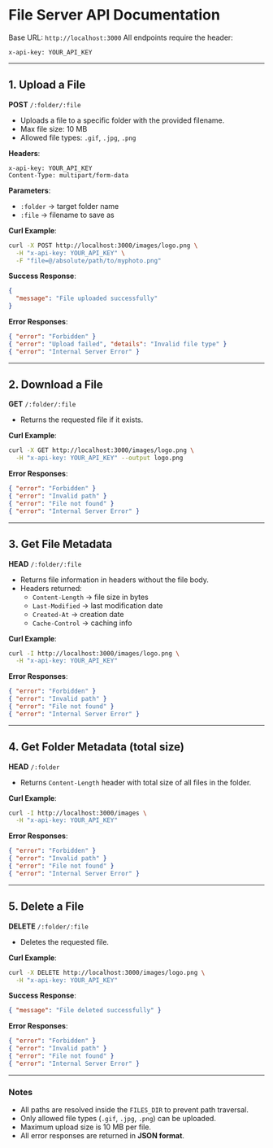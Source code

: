 # File Server API Documentation

Base URL: `http://localhost:3000`
All endpoints require the header:

```
x-api-key: YOUR_API_KEY
```

---

## 1. Upload a File

**POST** `/:folder/:file`

- Uploads a file to a specific folder with the provided filename.
- Max file size: 10 MB
- Allowed file types: `.gif`, `.jpg`, `.png`

**Headers**:
```
x-api-key: YOUR_API_KEY
Content-Type: multipart/form-data
```

**Parameters**:  
- `:folder` → target folder name  
- `:file` → filename to save as

**Curl Example**:
```bash
curl -X POST http://localhost:3000/images/logo.png \
  -H "x-api-key: YOUR_API_KEY" \
  -F "file=@/absolute/path/to/myphoto.png"
```

**Success Response**:
```json
{
  "message": "File uploaded successfully"
}
```

**Error Responses**:
```json
{ "error": "Forbidden" }
{ "error": "Upload failed", "details": "Invalid file type" }
{ "error": "Internal Server Error" }
```

---

## 2. Download a File

**GET** `/:folder/:file`

- Returns the requested file if it exists.

**Curl Example**:
```bash
curl -X GET http://localhost:3000/images/logo.png \
  -H "x-api-key: YOUR_API_KEY" --output logo.png
```

**Error Responses**:
```json
{ "error": "Forbidden" }
{ "error": "Invalid path" }
{ "error": "File not found" }
{ "error": "Internal Server Error" }
```

---

## 3. Get File Metadata

**HEAD** `/:folder/:file`

- Returns file information in headers without the file body.
- Headers returned:
  - `Content-Length` → file size in bytes  
  - `Last-Modified` → last modification date  
  - `Created-At` → creation date  
  - `Cache-Control` → caching info

**Curl Example**:
```bash
curl -I http://localhost:3000/images/logo.png \
  -H "x-api-key: YOUR_API_KEY"
```

**Error Responses**:
```json
{ "error": "Forbidden" }
{ "error": "Invalid path" }
{ "error": "File not found" }
{ "error": "Internal Server Error" }
```

---

## 4. Get Folder Metadata (total size)

**HEAD** `/:folder`

- Returns `Content-Length` header with total size of all files in the folder.

**Curl Example**:
```bash
curl -I http://localhost:3000/images \
  -H "x-api-key: YOUR_API_KEY"
```

**Error Responses**:
```json
{ "error": "Forbidden" }
{ "error": "Invalid path" }
{ "error": "File not found" }
{ "error": "Internal Server Error" }
```

---

## 5. Delete a File

**DELETE** `/:folder/:file`

- Deletes the requested file.

**Curl Example**:
```bash
curl -X DELETE http://localhost:3000/images/logo.png \
  -H "x-api-key: YOUR_API_KEY"
```

**Success Response**:
```json
{ "message": "File deleted successfully" }
```

**Error Responses**:
```json
{ "error": "Forbidden" }
{ "error": "Invalid path" }
{ "error": "File not found" }
{ "error": "Internal Server Error" }
```

---

### Notes
- All paths are resolved inside the `FILES_DIR` to prevent path traversal.  
- Only allowed file types (`.gif`, `.jpg`, `.png`) can be uploaded.  
- Maximum upload size is 10 MB per file.  
- All error responses are returned in **JSON format**.


